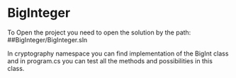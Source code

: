 # BigInteger
To Open the project you need to open the solution by the path:
##BigInteger/BigInteger.sln

In cryptography namespace you can find implementation of the BigInt class and in program.cs you can test all the methods and possibilities in this class.
